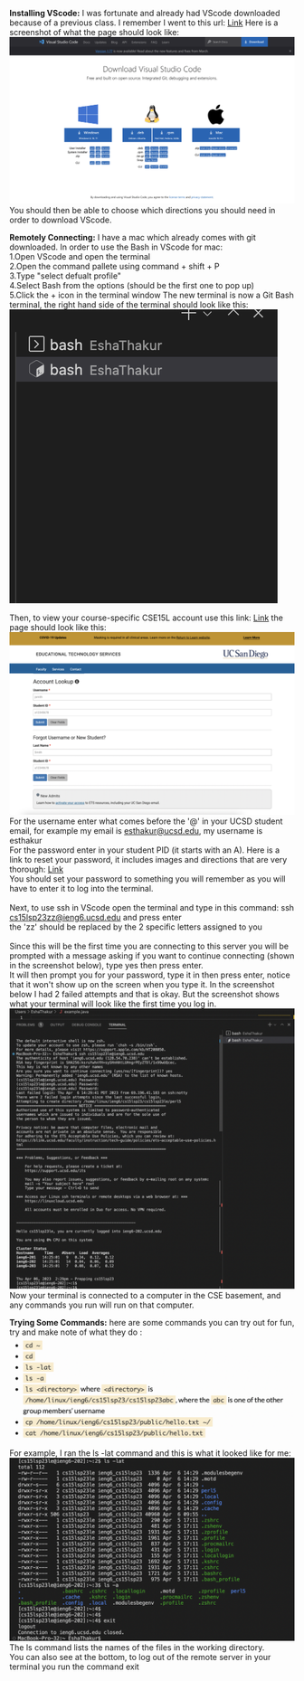 **Installing VScode:** I was fortunate and already had VScode downloaded because of a previous class. I remember I went to this url: [Link](https://code.visualstudio.com/download)
Here is a screenshot of what the page should look like:![Image](VScode.png)
You should then be able to choose which directions you should need in order to download VScode.

**Remotely Connecting:** I have a mac which already comes with git downloaded. In order to use the Bash in VScode for mac:
 <br> 1.Open VScode and open the terminal
 <br> 2.Open the command pallete using command + shift + P
 <br> 3.Type "select defualt profile"
 <br> 4.Select Bash from the options (should be the first one to pop up)
 <br> 5.Click the + icon in the terminal window
The new terminal is now a Git Bash terminal, the right hand side of the terminal should look like this: 
 <br> ![Image](Bash.png)

Then, to view your course-specific CSE15L account use this link: [Link](https://sdacs.ucsd.edu/~icc/index.php) the page should look like this: 
![Image](AcctPage.png)
For the username enter what comes before the '@' in your UCSD student email, for example my email is esthakur@ucsd.edu, my username is esthakur
<br> For the password enter in your student PID (it starts with an A). Here is a link to reset your password, it includes images and directions that are very thorough: [Link](https://drive.google.com/file/d/17IDZn8Qq7Q0RkYMxdiIR0o6HJ3B5YqSW/view)
<br> You should set your password to something you will remember as you will have to enter it to log into the terminal.
<br>
<br> Next, to use ssh in VScode open the terminal and type in this command: ssh cs15lsp23zz@ieng6.ucsd.edu  and press enter
<br> the 'zz' should be replaced by the 2 specific letters assigned to you
<br>
<br>Since this will be the first time you are connecting to this server you will be prompted with a message asking if you want to continue connecting (shown in the screenshot below), type yes then press enter.
<br>It will then prompt you for your password, type it in then press enter, notice that it won't show up on the screen when you type it. In the screenshot below I had 2 failed attempts and that is okay. But the screenshot shows what your terminal will look like the first time you log in.
<br> ![Image](firstAttempt.png)
<br> Now your terminal is connected to a computer in the CSE basement, and any commands you run will run on that computer.



**Trying Some Commands:** here are some commands you can try out for fun, try and make note of what they do : 
<br> ![Image](commands.png)
<br> For example, I ran the ls -lat command and this is what it looked like for me: 
<br> ![Image](lsandexit.png)
<br> The ls command lists the names of the files in the working directory.
<br> You can also see at the bottom, to log out of the remote server in your terminal you run the command exit 

